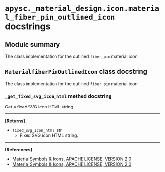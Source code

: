 # `apysc._material_design.icon.material_fiber_pin_outlined_icon` docstrings

## Module summary

The class implementation for the outlined `fiber_pin` material icon.

## `MaterialfiberPinOutlinedIcon` class docstring

The class implementation for the outlined `fiber_pin` material icon.

### `_get_fixed_svg_icon_html` method docstring

Get a fixed SVG icon HTML string.<hr>

**[Returns]**

- `fixed_svg_icon_html`: str
  - Fixed SVG icon HTML string.

<hr>

**[References]**

- [Material Symbols & Icons, APACHE LICENSE, VERSION 2.0](https://fonts.google.com/icons?icon.size=24&icon.color=%23e8eaed)
- [Material Symbols & Icons, APACHE LICENSE, VERSION 2.0](https://www.apache.org/licenses/LICENSE-2.0.html)